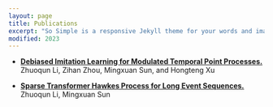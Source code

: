 ```yaml
---
layout: page
title: Publications
excerpt: "So Simple is a responsive Jekyll theme for your words and images."
modified: 2023
---
```


- **[Debiased Imitation Learning for Modulated Temporal Point Processes.]([https://epubs.siam.org/doi/abs/10.1137/1.9781611977653.ch52])**<br/>
  Zhuoqun Li, Zihan Zhou, Mingxuan Sun, and Hongteng Xu
  <br/>


- **[Sparse Transformer Hawkes Process for Long Event Sequences.]([https://link.springer.com/chapter/10.1007/978-3-031-43424-2_11])**<br/>
   Zhuoqun Li,  Mingxuan Sun
  <br/>



<!-- Looking for a simple, responsive, theme for your Jekyll powered blog? Well look no further. Here be **So Simple Theme**, the follow up to
[**Minimal Mistakes**](http://mmistakes.github.io/minimal-mistakes) --- by designer slash illustrator [Michael Rose](http://mademistakes.com).

## So Simple Theme is all about:

* Responsive templates. Looking good on mobile, tablet, and desktop.
* Gracefully degrading in older browsers. Compatible with Internet Explorer 9+ and all modern browsers.
* Minimal embellishments and subtle animations.
* Optional large feature images for posts and pages.
* [Custom 404 page]({{ site.url }}/404.html) to get you started.
* [Simple site search](https://github.com/christian-fei/Simple-Jekyll-Search)
* Support for Disqus Comments

<a markdown="0" href="{{ site.url }}/theme-setup" class="btn">Install So Simple Theme</a>

[^1]: Example: *domain.com/category-name/post-title* -->
